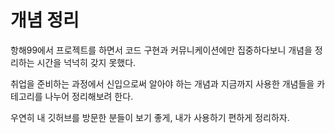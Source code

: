# **개념 정리**

항해99에서 프로젝트를 하면서 코드 구현과 커뮤니케이션에만 집중하다보니 개념을 정리하는 시간을 넉넉히 갖지 못했다.

취업을 준비하는 과정에서 신입으로써 알아야 하는 개념과 지금까지 사용한 개념들을 카테고리를 나누어 정리해보려 한다.

우연히 내 깃허브를 방문한 분들이 보기 좋게, 내가 사용하기 편하게 정리하자.
